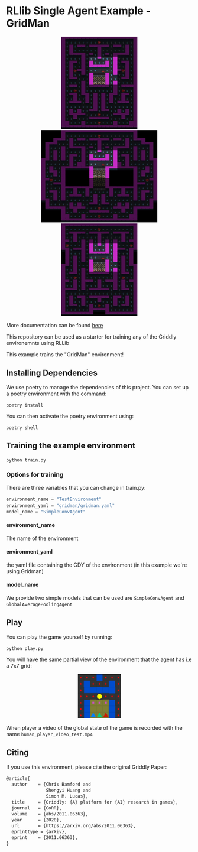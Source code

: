 # RLlib Single Agent Example - GridMan

<div style="text-align: center">
    <img src="./assets/level_0.gif" height="250" />
    <img src="./assets/level_1.gif" height="250" />
    <img src="./assets/level_2.gif" height="250" />
</div>

More documentation can be found [here](https://griddly.readthedocs.io/en/latest/rllib/single-agent/index.html)

This repository can be used as a starter for training any of the Griddly environemnts using RLLib

This example trains the "GridMan" environment!

## Installing Dependencies

We use poetry to manage the dependencies of this project. You can set up a poetry environment with the command:

```commandline
poetry install
```

You can then activate the poetry environment using:

```commandline
poetry shell
```

## Training the example environment

```commandline
python train.py
```

### Options for training

There are three variables that you can change in train.py:

```python
environment_name = "TestEnvironment"
environment_yaml = "gridman/gridman.yaml"
model_name = "SimpleConvAgent"
```

#### environment_name

The name of the environment

#### environment_yaml

the yaml file containing the GDY of the environment (in this example we're using Gridman)

#### model_name

We provide two simple models that can be used are `SimpleConvAgent` and `GlobalAveragePoolingAgent`


## Play

You can play the game yourself by running:

```commandline
python play.py
```

You will have the same partial view of the environment that the agent has i.e a 7x7 grid:

<div style="text-align: center">
    <img src="./assets/human_player.png" height="120"/>
</div>

When player a video of the global state of the game is recorded with the name
`human_player_video_test.mp4`

## Citing

If you use this environment, please cite the original Griddly Paper: 

```commandline
@article{
  author    = {Chris Bamford and
               Shengyi Huang and
               Simon M. Lucas},
  title     = {Griddly: {A} platform for {AI} research in games},
  journal   = {CoRR},
  volume    = {abs/2011.06363},
  year      = {2020},
  url       = {https://arxiv.org/abs/2011.06363},
  eprinttype = {arXiv},
  eprint    = {2011.06363},
}
```